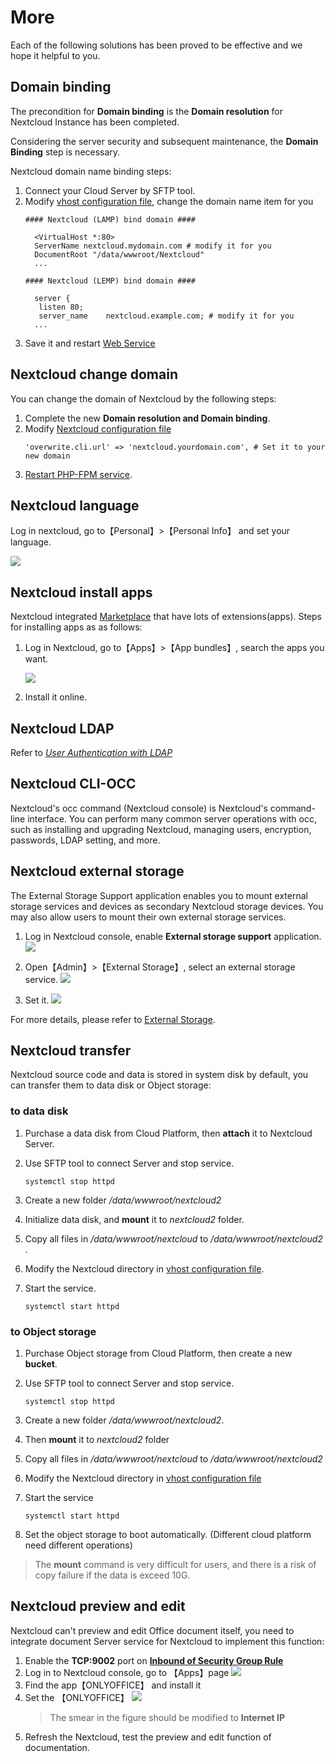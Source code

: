 # More

Each of the following solutions has been proved to be effective and we hope it helpful to you.

## Domain binding

The precondition for **Domain binding** is the **Domain resolution** for Nextcloud Instance has been completed.

Considering the server security and subsequent maintenance, the **Domain Binding** step is necessary.

Nextcloud domain name binding steps:

1. Connect your Cloud Server by SFTP tool.
2. Modify [vhost configuration file](/stack-components.md#apache), change the domain name item for you
   ```text
   #### Nextcloud (LAMP) bind domain #### 

     <VirtualHost *:80>
     ServerName nextcloud.mydomain.com # modify it for you
     DocumentRoot "/data/wwwroot/Nextcloud"
     ...
     
   #### Nextcloud (LEMP) bind domain #### 

     server {
      listen 80;
      server_name    nextcloud.example.com; # modify it for you
     ...

   ```
3. Save it and restart [Web Service](/admin-services.md#apache)


## Nextcloud change domain

You can change the domain of Nextcloud by the following steps:

1. Complete the new **Domain resolution and Domain binding**.
2. Modify [Nextcloud configuration file](/stack-components.html#nextcloud)
   ```
   'overwrite.cli.url' => 'nextcloud.yourdomain.com', # Set it to your new domain
   ```
3. [Restart PHP-FPM service](/admin-services.html#php-fpm).

## Nextcloud language

Log in nextcloud, go to【Personal】>【Personal Info】 and set your language.

![](https://libs.websoft9.com/Websoft9/DocsPicture/en/nextcloud/nextcloud-mylanguage-websoft9.png)

## Nextcloud install apps

Nextcloud integrated [Marketplace](https://marketplace.nextcloud.com/) that have lots of extensions(apps). Steps for installing apps as as follows:

1. Log in Nextcloud, go to【Apps】>【App bundles】, search the apps you want.

   ![](https://libs.websoft9.com/Websoft9/DocsPicture/en/nextcloud/nextcloud-backendmk-websoft9.png)
2. Install it online.

## Nextcloud LDAP

Refer to *[User Authentication with LDAP](https://docs.nextcloud.com/server/latest/admin_manual/configuration_user/user_auth_ldap.html)*

## Nextcloud CLI-OCC

Nextcloud's occ command (Nextcloud console) is Nextcloud's command-line interface. You can perform many common server operations with occ, such as installing and upgrading Nextcloud, managing users, encryption, passwords, LDAP setting, and more.

## Nextcloud external storage

The External Storage Support application enables you to mount external storage services and devices as secondary Nextcloud storage devices. You may also allow users to mount their own external storage services.

1. Log in Nextcloud console, enable **External storage support** application.
   ![](https://libs.websoft9.com/Websoft9/DocsPicture/en/nextcloud/nextcloud-enablestorage-websoft9.png)

2. Open【Admin】>【External Storage】, select an external storage service.
   ![](https://libs.websoft9.com/Websoft9/DocsPicture/en/nextcloud/nextcloud-enablestorage002-websoft9.png)

3. Set it.
   ![](https://libs.websoft9.com/Websoft9/DocsPicture/en/nextcloud/nextcloud-auth_mechanism-websoft9.png)

For more details, please refer to [External Storage](https://docs.nextcloud.com/server/latest/admin_manual/configuration_files/external_storage_configuration_gui.html).

## Nextcloud transfer

Nextcloud source code and data is stored in system disk by default, you can transfer them to data disk or Object storage:

### to data disk

1. Purchase a data disk from Cloud Platform, then **attach** it to Nextcloud Server.

2. Use SFTP tool to connect Server and stop service.
   ```
   systemctl stop httpd
   ```

3. Create a new folder */data/wwwroot/nextcloud2* 

4. Initialize data disk, and **mount** it to *nextcloud2* folder.

5. Copy all files in */data/wwwroot/nextcloud* to */data/wwwroot/nextcloud2* . 
6. Modify the Nextcloud directory in  [vhost configuration file](/stack-components.html#apache).

7. Start the service.
   ```
   systemctl start httpd
   ```

### to Object storage

1. Purchase Object storage from Cloud Platform, then create a new **bucket**.

2. Use SFTP tool to connect Server and stop service.
   ```
   systemctl stop httpd
   ```

3. Create a new folder */data/wwwroot/nextcloud2*. 
4. Then **mount** it to *nextcloud2* folder
5. Copy all files in */data/wwwroot/nextcloud* to */data/wwwroot/nextcloud2*  
6. Modify the Nextcloud directory in  [vhost configuration file](/zh/stack-components.html#apache) 
7. Start the service
   ```
   systemctl start httpd
   ```
8. Set the object storage to boot automatically. (Different cloud platform need different operations)

> The **mount** command is very difficult for users, and there is a risk of copy failure if the data is exceed 10G.


## Nextcloud preview and edit

Nextcloud can't preview and edit Office document itself, you need to integrate document Server service for Nextcloud to implement this function:

1. Enable the **TCP:9002** port on **[Inbound of Security Group Rule](https://support.websoft9.com/docs/faq/tech-instance.html)**
2. Log in to Nextcloud console, go to 【Apps】page
	 ![](https://libs.websoft9.com/Websoft9/DocsPicture/en/nextcloud/nextcloud-olpreview-1-websoft9.png)
3. Find the app【ONLYOFFICE】 and install it
4. Set the 【ONLYOFFICE】
   ![](https://libs.websoft9.com/Websoft9/DocsPicture/en/nextcloud/nextcloud-setonlyoffice-websoft9.png)
   > The smear in the figure should be modified to **Internet IP**
5. Refresh the Nextcloud, test the preview and edit function of documentation.
